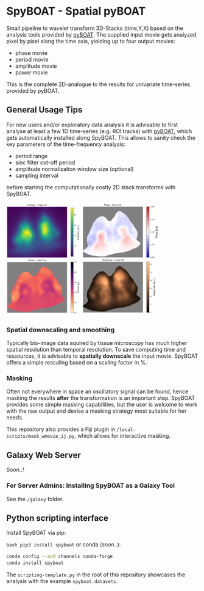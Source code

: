 # SpyBOAT - Spatial pyBOAT

Small pipeline to wavelet transform 3D-Stacks (time,Y,X) based on the analysis tools
provided by [pyBOAT](https://github.com/tensionhead/pyBOAT). The supplied input
movie gets analyzed pixel by pixel along the time axis, yielding up to
four output movies:

- phase movie
- period movie
- amplitude movie
- power movie

This is the complete 2D-analogue to the results for univariate time-series provided by pyBOAT.

## General Usage Tips 

For new users and/or exploratory data analysis it is advisable to first analyse at least a 
few 1D time-series (e.g. ROI tracks) with [pyBOAT](https://github.com/tensionhead/pyBOAT), which
gets automatically installed along SpyBOAT.
This allows to sanity check the key parameters
of the time-frequency analysis:

 - period range
 - sinc filter cut-off period
 - amplitude normalization window size (optional)
 - sampling interval 
 
 before starting the computationally costly 2D stack transforms with SpyBOAT. 

<img src="./doc/SpyBOATexample.png" alt="drawing" width="400"/>



### Spatial downscaling and smoothing

Typically bio-image data aquired by tissue microscopy has much higher spatial resolution 
than temporal resolution. To save computing time and ressources, it 
is advisable to **spatially downscale** the input movie. SpyBOAT offers a simple rescaling based
on a scaling factor in %. 

### Masking

Often not everywhere in space an oscillatory signal can be found, hence masking the results 
**after** the transformation is an important step. SpyBOAT provides some simple masking capabilities,
but the user is welcome to work with the raw output and devise a masking strategy most suitable for her needs.

This repository also provides a Fiji plugin in ```/local-scripts/mask_wmovie_ij.py```, which allows for interactive
masking.

## Galaxy Web Server

*Soon..!*

### For Server Admins: Installing SpyBOAT as a Galaxy Tool

See the ```/galaxy``` folder.

## Python scripting interface

Install SpyBOAT via pip: 

```bash pip3 install spyboat```
or conda (*soon..*):
```bash
conda config --add channels conda-forge
conda install spyboat
```
The ```scripting-template.py``` in the root of this repository
showcases the analysis with the example ```spyboat.datasets```.




